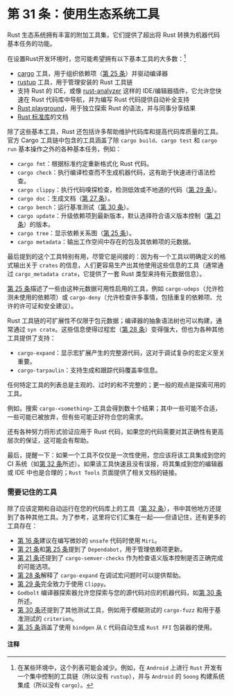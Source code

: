 # 第 31 条：使用生态系统工具

Rust 生态系统拥有丰富的附加工具集，它们提供了超出将 Rust 转换为机器代码基本任务的功能。

在设置Rust开发环境时，您可能希望拥有以下基本工具的大多数：[^1]

* [cargo] 工具，用于组织依赖项（[第 25 条]）并驱动编译器
* [rustup] 工具，用于管理安装的 Rust 工具链
* 支持 Rust 的 IDE，或像 [rust-analyzer] 这样的 IDE/编辑器插件，它允许您快速在 Rust 代码库中导航，并为编写 Rust 代码提供自动补全支持
* [Rust playground]，用于独立探索 Rust 的语法，并与同事分享结果
* [Rust 标准库]的文档

除了这些基本工具，Rust 还包括许多帮助维护代码库和提高代码库质量的工具。官方 Cargo 工具链中包含的工具涵盖了除 `cargo build`、`cargo test` 和 `cargo run` 基本操作之外的各种基本任务，例如：
* `cargo fmt`：根据标准约定重新格式化 Rust 代码。
* `cargo check`：执行编译检查而不生成机器代码，这有助于快速进行语法检查。
* `cargo clippy`：执行代码嗅探检查，检测低效或不地道的代码（[第 29 条]）。
* `cargo doc`：生成文档（[第 27 条]）。
* `cargo bench`：运行基准测试（[第 30 条]）。
* `cargo update`：升级依赖项到最新版本，默认选择符合语义版本控制（[第 21 条]）的版本。
* `cargo tree`：显示依赖关系图（[第 25 条]）。
* `cargo metadata`：输出工作空间中存在的包及其依赖项的元数据。

最后提到的这个工具特别有用，尽管它是间接的：因为有一个工具以明确定义的格式输出关于 `crates` 的信息，人们更容易生产出其他使用这些信息的工具（通常通过 `cargo_metadata crate`，它提供了一套 Rust 类型来持有元数据信息）。

[第 25 条]描述了一些由这种元数据可用性启用的工具，例如 `cargo-udeps`（允许检测未使用的依赖项）或 `cargo-deny`（允许检查许多事情，包括重复的依赖项、允许的许可证和安全建议）。

Rust 工具链的可扩展性不仅限于包元数据；编译器的抽象语法树也可以构建，通常通过 `syn crate`。这些信息使得过程宏（[第 28 条]）变得强大，但也为各种其他工具提供了支持：
* `cargo-expand`：显示宏扩展产生的完整源代码，这对于调试复杂的宏定义至关重要。
* `cargo-tarpaulin`：支持生成和跟踪代码覆盖率信息。

任何特定工具的列表总是主观的、过时的和不完整的；更一般的观点是探索可用的工具。

例如，搜索 `cargo-<something>` 工具会得到数十个结果；其中一些可能不合适，一些可能已被放弃，但有些可能正好符合您的需求。

还有各种努力将形式验证应用于 Rust 代码，如果您的代码需要对其正确性有更高层次的保证，这可能会有帮助。

最后，提醒一下：如果一个工具不仅仅是一次性使用，您应该将该工具集成到您的 CI 系统（如[第 32 条]所述）。如果该工具快速且没有误报，将其集成到您的编辑器或 IDE 中也是合理的；`Rust Tools` 页面提供了相关文档的链接。

### 需要记住的工具

除了应该定期和自动运行在您的代码库上的工具（[第 32 条]），书中其他地方还提到了各种其他工具。为了参考，这里将它们汇集在一起——但请记住，还有更多的工具存在：
* [第 16 条]建议在编写微妙的 `unsafe` 代码时使用 `Miri`。
* [第 21 条]和[第 25 条]提到了 `Dependabot`，用于管理依赖项更新。
* [第 21 条]还提到了 `cargo-semver-checks` 作为检查语义版本控制是否正确完成的可能选项。
* [第 28 条]解释了 `cargo-expand` 在调试宏问题时可以提供帮助。
* [第 29 条]完全致力于使用 `Clippy`。
* `Godbolt` 编译器探索器允许您探索与您的源代码对应的机器代码，如[第 30 条]所述。
* [第 30 条]还提到了其他测试工具，例如用于模糊测试的 `cargo-fuzz` 和用于基准测试的 `criterion`。
* [第 35 条]涵盖了使用 `bindgen` 从 `C` 代码自动生成 `Rust FFI` 包装器的使用。

#### 注释

[^1]: 在某些环境中，这个列表可能会减少。例如，在 `Android` 上进行 `Rust` 开发有一个集中控制的工具链（所以没有 `rustup`），并与 `Android` 的 `Soong` 构建系统集成（所以没有 `cargo`）。

<!-- 参考链接 -->
[第 16 条]: ../chapter_3/item16-unsafe.md
[第 21 条]: ../chapter_4/item21-semver.html
[第 25 条]: ../chapter_4/item25-dep-graph.md
[第 27 条]: item27-document-public-interfaces.md
[第 28 条]: item28-use-macros-judiciously.md
[第 29 条]: item29-listen-to-clippy.md
[第 30 条]: item30-write-more-than-unit-tests.md
[第 32 条]: item32-ci.md
[第 35 条]: ../chapter_6/item35-bindgen.md

[cargo]: https://doc.rust-lang.org/cargo/
[rustup]: https://github.com/rust-lang/rustup
[rust-analyzer]: https://github.com/rust-lang/rust-analyzer
[Rust playground]: https://play.rust-lang.org/
[Rust 标准库]: https://doc.rust-lang.org/std/
